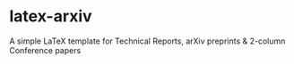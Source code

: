 # latex-arxiv
A simple LaTeX template for Technical Reports, arXiv preprints &amp; 2-column Conference papers
